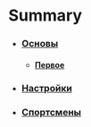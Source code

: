 # Summary

* ### [Основы](/Basics/README.md)

  * #### [Первое](/Basics/first-question.md)
* ### [Настройки](/Settings/README.md)
* ### [Спортсмены](/Athletes/README.md)



